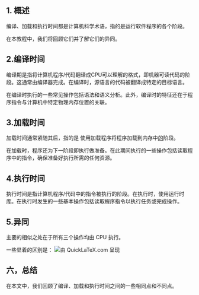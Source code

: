 ## 1. 概述

编译、加载和执行时间都是计算机科学术语，指的是运行软件程序的各个阶段。

在本教程中，我们将回顾它们并了解它们的异同。

## 2.编译时间

编译期是指将计算机程序/代码翻译成CPU可以理解的格式，即机器可读代码的阶段。这通常由编译器完成。在编译时，源语言的代码被翻译成特定的目标语言。

在编译时执行的一些常见操作包括语法和语义分析。此外，编译时的特征还在于程序指令与计算机中特定物理内存位置的关联。

## 3.加载时间

加载时间通常紧随其后，指的是 使用加载程序将程序加载到内存中[的](https://en.wikipedia.org/wiki/Loader_(computing))阶段。

在加载时，程序还为下一阶段即执行做准备。在此期间执行的一些操作包括读取程序中的指令，确保准备好执行所需的任何资源。

## 4.执行时间

执行时间是指计算机程序/代码中的指令被执行的阶段。在执行时，使用运行时库。在执行时发生的一些基本操作包括读取程序指令以执行任务或完成操作。

## 5.异同

主要的相似之处在于所有三个操作均由 CPU 执行。

一些显着的区别是：
![由 QuickLaTeX.com 呈现](https://www.baeldung.com/wp-content/ql-cache/quicklatex.com-6ddc649141d94a08ca3fff5243a9d4fd_l3.svg)

## 六，总结

在本文中，我们回顾了编译、加载和执行时间之间的一些相同点和不同点。